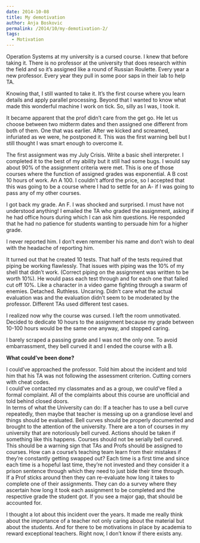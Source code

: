 ```yaml
---
date: 2014-10-08
title: My demotivation
author: Anja Boskovic
permalink: /2014/10/my-demotivation-2/
tags:
  - Motivation
---
```

Operation Systems at my university is a cursed course. I knew that before taking it. There is no professor at the university that does research within the field and so it&#8217;s assigned like a round of Russian Roulette. Every year a new professor. Every year they pull in some poor saps in their lab to help TA. 

Knowing that, I still wanted to take it. It&#8217;s the first course where you learn details and apply parallel processing. Beyond that I wanted to know what made this wonderful machine I work on tick. So, silly as I was, I took it.

It became apparent that the prof didn&#8217;t care from the get go. He let us choose between two midterm dates and then assigned one different from both of them. One that was earlier. After we kicked and screamed, infuriated as we were, he postponed it. This was the first warning bell but I still thought I was smart enough to overcome it.

The first assignment was my July Crisis. Write a basic shell interpreter. I completed it to the best of my ability but it still had some bugs. I would say about 90% of the assignment criteria were met. This is one of those courses where the function of assigned grades was exponential. A B cost 10 hours of work. An A 100. I couldn&#8217;t afford the price, so I accepted that this was going to be a course where I had to settle for an A- if I was going to pass any of my other courses.

I got back my grade. An F. I was shocked and surprised. I must have not understood anything! I emailed the TA who graded the assignment, asking if he had office hours during which I can ask him questions. He responded that he had no patience for students wanting to persuade him for a higher grade.

I never reported him. I don&#8217;t even remember his name and don&#8217;t wish to deal with the headache of reporting him. 

It turned out that he created 10 tests. That half of the tests required that piping be working flawlessly. That issues with piping was the 10% of my shell that didn&#8217;t work. (Correct piping on the assignment was written to be worth 10%). He would pass each test through and for each one that failed cut off 10%. Like a character in a video game fighting through a swarm of enemies. Detached. Ruthless. Uncaring. Didn&#8217;t care what the actual evaluation was and the evaluation didn&#8217;t seem to be moderated by the professor. Different TAs used different test cases. 

I realized now why the course was cursed. I left the room unmotivated. Decided to dedicate 10 hours to the assignment because my grade between 10-100 hours would be the same one anyway, and stopped caring.

I barely scraped a passing grade and I was not the only one. To avoid embarrassment, they bell curved it and I ended the course with a B.

**What could&#8217;ve been done?**

I could&#8217;ve approached the professor. Told him about the incident and told him that his TA was not following the assessment criterion. Cutting corners with cheat codes.  
I could&#8217;ve contacted my classmates and as a group, we could&#8217;ve filed a formal complaint. All of the complaints about this course are unofficial and told behind closed doors.  
In terms of what the University can do: If a teacher has to use a bell curve repeatedly, then maybe that teacher is messing up on a grandiose level and things should be evaluated. Bell curves should be properly documented and brought to the attention of the university. There are a ton of courses in my university that are notoriously bell curved. Actions should be taken if something like this happens. Courses should not be serially bell curved.  
This should be a warning sign that TAs and Profs should be assigned to courses. How can a course&#8217;s teaching team learn from their mistakes if they&#8217;re constantly getting swapped out? Each time is a first time and since each time is a hopeful last time, they&#8217;re not invested and they consider it a prison sentence through which they need to just bide their time through.  
If a Prof sticks around then they can re-evaluate how long it takes to complete one of their assignments. They can do a survey where they ascertain how long it took each assignment to be completed and the respective grade the student got. If you see a major gap, that should be accounted for. 

I thought a lot about this incident over the years. It made me really think about the importance of a teacher not only caring about the material but about the students. And for there to be motivations in place by academia to reward exceptional teachers. Right now, I don&#8217;t know if there exists any.
